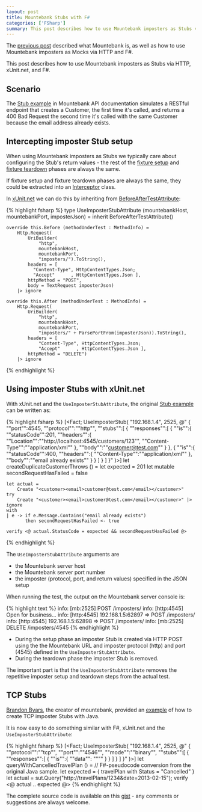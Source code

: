 ```yaml
---
layout: post
title: Mountebank Stubs with F#
categories: ['FSharp']
summary: This post describes how to use Mountebank imposters as Stubs via HTTP, xUnit.net, and F#.
---
```


The [previous post](http://nikosbaxevanis.com/blog/2014/04/22/mountebank-mocks-with-f-number/) described what Mountebank is, as well as how to use Mountebank imposters as Mocks via HTTP and F#.

This post describes how to use Mountebank imposters as Stubs via HTTP, xUnit.net, and F#.

## Scenario

The [Stub example](http://www.mbtest.org/docs/api/stubs) in Mountebank API documentation simulates a RESTful endpoint that creates a Customer, the first time it's called, and returns a 400 Bad Request the second time it's called with the same Customer because the email address already exists.

## Intercepting imposter Stub setup

When using Mountebank imposters as Stubs we typically care about configuring the Stub's return values - the rest of the [fixture setup](http://xunitpatterns.com/fixture%20setup.html) and [fixture teardown](http://xunitpatterns.com/fixture%20teardown.html) phases are always the same.

If fixture setup and fixture teardown phases are always the same, they could be extracted into an [Interceptor](http://en.wikipedia.org/wiki/Interceptor_pattern) class.

In [xUnit.net](https://github.com/xunit/xunit) we can do this by inheriting from [BeforeAfterTestAttribute](https://github.com/xunit/xunit/blob/master/src/xunit.core/Sdk/BeforeAfterTestAttribute.cs):

{% highlight fsharp %}
type UseImposterStubAttribute (mountebankHost, mountebankPort, imposterJson) =
    inherit BeforeAfterTestAttribute()

    override this.Before (methodUnderTest : MethodInfo) =
        Http.Request(
            UriBuilder(
                "http", 
                mountebankHost, 
                mountebankPort, 
                "imposters/").ToString(),
            headers = [ 
              "Content-Type", HttpContentTypes.Json; 
              "Accept"      , HttpContentTypes.Json ],
            httpMethod = "POST",
            body = TextRequest imposterJson)
        |> ignore

    override this.After (methodUnderTest : MethodInfo) =
        Http.Request(
            UriBuilder(
                "http", 
                mountebankHost, 
                mountebankPort, 
                "imposters/" + ParsePortFrom(imposterJson)).ToString(),
            headers = [ 
                "Content-Type", HttpContentTypes.Json; 
                "Accept"      , HttpContentTypes.Json ],
            httpMethod = "DELETE")
        |> ignore
{% endhighlight %}

## Using imposter Stubs with xUnit.net

With xUnit.net and the `UseImposterStubAttribute`, the original [Stub example](http://www.mbtest.org/docs/api/stubs) can be written as:

{% highlight fsharp %}
[<Fact; UseImposterStub(
    "192.168.1.4", 
    2525, 
    @"
    {
      ""port"":4545,
      ""protocol"":""http"",
      ""stubs"":[
        {
          ""responses"":[
            {
              ""is"":{
                ""statusCode"":201,
                ""headers"":{
                  ""Location"":""http://localhost:4545/customers/123"",
                  ""Content-Type"":""application/xml""
                },
                ""body"":""<customer><email>customer@test.com</email></customer>""
              }
            },
            {
              ""is"":{
                ""statusCode"":400,
                ""headers"":{
                  ""Content-Type"":""application/xml""
                },
                ""body"":""<error>email already exists</error>""
              }
            }
          ]
        }
      ]
    }"
)>]
let createDuplicateCustomerThrows () =
    let expected = 201
    let mutable secondRequestHasFailed = false
    
    let actual = 
        Create "<customer><email>customer@test.com</email></customer>"
    try
        Create "<customer><email>customer@test.com</email></customer>" |> ignore
    with
    | e -> if e.Message.Contains("email already exists") 
           then secondRequestHasFailed <- true
           
    verify <@ actual.StatusCode = expected && secondRequestHasFailed @>
{% endhighlight %}

The `UseImposterStubAttribute` arguments are

* the Mountebank server host
* the Mountebank server port number
* the imposter (protocol, port, and return values) specified in the JSON setup

When running the test, the output on the Mountebank server console is:

{% highlight text %}
info: [mb:2525] POST /imposters/
info: [http:4545] Open for business...
info: [http:4545] 192.168.1.5:62897 => POST /imposters/
info: [http:4545] 192.168.1.5:62898 => POST /imposters/
info: [mb:2525] DELETE /imposters/4545
{% endhighlight %}

* During the setup phase an imposter Stub is created via HTTP POST using the the Mountebank URL and imposter protocol (http) and port (4545) defined in the `UseImposterStubAttribute`.
* During the teardown phase the imposter Stub is removed.

<p class="message">The important part is that the <code>UseImposterStubAttribute</code> removes the repetitive imposter setup and teardown steps from the actual test.</p>

## TCP Stubs

[Brandon Byars](http://brandonbyars.com/), the creator of mountebank, provided an [example](http://brandonbyars.com/2014/02/10/stubbing-a-mule-tcp-connector-with-mountebank/) of how to create TCP imposter Stubs with Java.

It is now easy to do something similar with F#, xUnit.net and the `UseImposterStubAttribute`:

{% highlight fsharp %}
[<Fact; UseImposterStub(
    "192.168.1.4", 
    2525, 
    @"
    {
      ""protocol"":""tcp"",
      ""port"":""4546"",
      ""mode"":""binary"",
      ""stubs"":[
        {
          ""responses"":[
            {
              ""is"":{
                ""data"": ""<encoded string>""
              }
            }
          ]
        }
      ]
    }"
)>]
let queryWithCancelledTravelPlan () = 
    // F#-pseudocode conversion from the original Java sample.
    let expected = { travelPlan with Status = "Cancelled" }
    let actual = sut.Query("http://travelPlans/1234&date=2013-02-15");
    verify <@ actual .. expected @>
{% endhighlight %}

The complete source code is available on this [gist](https://gist.github.com/moodmosaic/1fbad33d03b11b188edc) - any comments or suggestions are always welcome.
